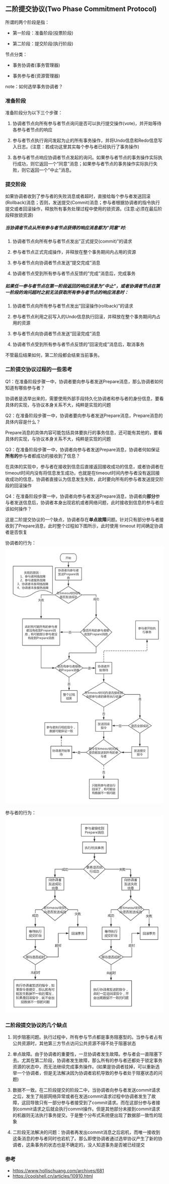 ## 二阶提交协议(Two Phase Commitment Protocol)

所谓的两个阶段是指：

* 第一阶段：准备阶段(投票阶段)

* 第二阶段：提交阶段(执行阶段)

节点分类：

 * 事务协调者(事务管理器)

 * 事务参与者(资源管理器)

note：如何选举事务协调者？

### 准备阶段

准备阶段分为以下三个步骤：
>
1) 协调者节点向所有参与者节点询问是否可以执行提交操作(vote)，并开始等待各参与者节点的响应
>
2) 参与者节点执行询问发起为止的所有事务操作，并将Undo信息和Redo信息写入日志。(注意：若成功这里其实每个参与者已经执行了事务操作)
>
3)  各参与者节点响应协调者节点发起的询问。如果参与者节点的事务操作实际执行成功，则它返回一个”同意”消息；如果参与者节点的事务操作实际执行失败，则它返回一个”中止”消息。

### 提交阶段

如果协调者收到了参与者的失败消息或者超时，直接给每个参与者发送回滚(Rollback)消息；否则，发送提交(Commit)消息；参与者根据协调者的指令执行提交或者回滚操作，释放所有事务处理过程中使用的锁资源。(注意:必须在最后阶段释放锁资源)

##### 当协调者节点从**所有**参与者节点获得的响应消息都为”同意”时:
> 
1) 协调者节点向所有参与者节点发出”正式提交(commit)”的请求
> 
2) 参与者节点正式完成操作，并释放在整个事务期间内占用的资源
> 
3) 参与者节点向协调者节点发送”提交完成”消息
> 
4) 协调者节点受到所有参与者节点反馈的”完成”消息后，完成事务

##### 如果**任一**参与者节点在第一阶段返回的响应消息为”中止”，或者协调者节点在第一阶段的询问超时之前无法获取所有参与者节点的响应消息时：
> 
1) 协调者节点向所有参与者节点发出”回滚操作(rollback)”的请求
> 
2) 参与者节点利用之前写入的Undo信息执行回滚，并释放在整个事务期间内占用的资源
> 
3) 参与者节点向协调者节点发送”回滚完成”消息
> 
4) 协调者节点受到所有参与者节点反馈的”回滚完成”消息后，取消事务

不管最后结果如何，第二阶段都会结束当前事务。

### 二阶提交协议过程的一些思考

Q1：在准备阶段步骤一中，协调者要向参与者发送Prepare消息，那么协调者如何知道有哪些参与者？

协调者是选举出来的，需要使用外部手段持久化协调者和参与者的身份信息，要看具体的实现，与协议本身关系不大，纯粹是实现的问题

Q2：在准备阶段步骤一中，协调者要向参与者发送Prepare消息，Prepare消息的具体内容是什么？

Prepare消息的具体内容可能包括具体要执行的事务信息，还可能有其他的，要看具体的实现，与协议本身关系不大，纯粹是实现的问题

Q3：在准备阶段步骤一中，协调者向参与者发送Prepare消息，协调者何如保证**所有的**参与者都成功的接收到了信息？

在具体的实现中，参与者在接收到信息后直接返回接收成功的信息，或者协调者在timeout时间内没有将信息发生成功，也就是在timeout时间内参与者没有返回接收成功的信息，协调者直接认为信息发生失败，此时要向所有的参与者发送提交阶段的回滚操作

Q4：在准备阶段步骤一中，协调者向参与者发送Prepare消息，协调者向**部分**参与者发送信息后，协调者本身出现宕机或者网络问题，此时接收到信息的参与者应该如何操作？

这是二阶提交协议的一个缺点，协调者存在**单点故障**问题。针对只有部分参与者接收到了Prepare消息，此时整个过程如下图所示，此时使用 timeout 时间确定协调者是否恢复

协调者的行为：
![](./2pc_02.png)

参与者的行为：
![](./2pc_01.png)


### 二阶段提交协议的几个缺点
1) 同步阻塞问题。执行过程中，所有参与节点都是事务阻塞型的。当参与者占有公共资源时，其他第三方节点访问公共资源不得不处于阻塞状态

2) 单点故障。由于协调者的重要性，一旦协调者发生故障。参与者会一直阻塞下去。尤其在第二阶段，协调者发生故障，那么所有的参与者还都处于锁定事务资源的状态中，而无法继续完成事务操作。(如果是协调者挂掉，可以重新选举一个协调者，但是无法解决因为协调者宕机导致的参与者处于阻塞状态的问题)

3) 数据不一致。在二阶段提交的阶段二中，当协调者向参与者发送commit请求之后，发生了局部网络异常或者在发送commit请求过程中协调者发生了故障，这回导致只有一部分参与者接受到了commit请求。而在这部分参与者接到commit请求之后就会执行commit操作。但是其他部分未接到commit请求的机器则无法执行事务提交。于是整个分布式系统便出现了数据部一致性的现象

4) 二阶段无法解决的问题：协调者再发出commit消息之后宕机，而唯一接收到这条消息的参与者同时也宕机了。那么即使协调者通过选举协议产生了新的协调者，这条事务的状态也是不确定的，没人知道事务是否被已经提交



### 参考

* https://www.hollischuang.com/archives/681
* https://coolshell.cn/articles/10910.html


